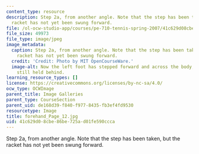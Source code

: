 ```yaml
---
content_type: resource
description: Step 2a, from another angle. Note that the step has been taken, but the
  racket has not yet been swung forward.
file: /ol-ocw-studio-app/courses/pe-710-tennis-spring-2007/41c629d08cbe86be725ad01fe590ccca_forehand_Page_12.jpg
file_size: 49973
file_type: image/jpeg
image_metadata:
  caption: Step 2a, from another angle. Note that the step has been taken, but the
    racket has not yet been swung forward.
  credit: 'Credit: Photo by MIT OpenCourseWare.'
  image-alt: Now the left foot has stepped forward and across the body, with the racket
    still held behind.
learning_resource_types: []
license: https://creativecommons.org/licenses/by-nc-sa/4.0/
ocw_type: OCWImage
parent_title: Image Galleries
parent_type: CourseSection
parent_uid: de168d39-f840-f977-8435-fb3ef4fd9530
resourcetype: Image
title: forehand_Page_12.jpg
uid: 41c629d0-8cbe-86be-725a-d01fe590ccca
---
```

Step 2a, from another angle. Note that the step has been taken, but the racket has not yet been swung forward.